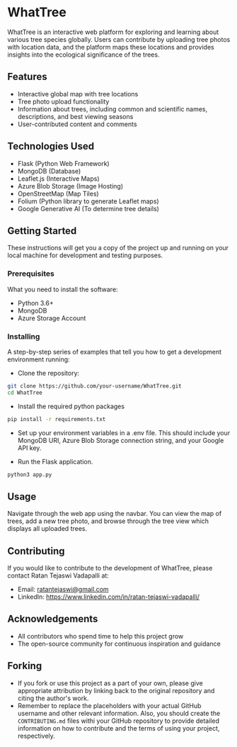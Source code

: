 # WhatTree

WhatTree is an interactive web platform for exploring and learning about various tree species globally. Users can contribute by uploading tree photos with location data, and the platform maps these locations and provides insights into the ecological significance of the trees.

## Features

- Interactive global map with tree locations
- Tree photo upload functionality
- Information about trees, including common and scientific names, descriptions, and best viewing seasons
- User-contributed content and comments

## Technologies Used

- Flask (Python Web Framework)
- MongoDB (Database)
- Leaflet.js (Interactive Maps)
- Azure Blob Storage (Image Hosting)
- OpenStreetMap (Map Tiles)
- Folium (Python library to generate Leaflet maps)
- Google Generative AI (To determine tree details)

## Getting Started

These instructions will get you a copy of the project up and running on your local machine for development and testing purposes.

### Prerequisites

What you need to install the software:

- Python 3.6+
- MongoDB
- Azure Storage Account

### Installing

A step-by-step series of examples that tell you how to get a development environment running:

- Clone the repository:

```bash
git clone https://github.com/your-username/WhatTree.git
cd WhatTree
```
- Install the required python packages

```bash
pip install -r requirements.txt
```

- Set up your environment variables in a .env file. This should include your MongoDB URI, Azure Blob Storage connection string, and your Google API key.

- Run the Flask application.
```bash
python3 app.py
```

## Usage
Navigate through the web app using the navbar. You can view the map of trees, add a new tree photo, and browse through the tree view which displays all uploaded trees.

## Contributing
If you would like to contribute to the development of WhatTree, please contact Ratan Tejaswi Vadapalli at:
- Email: ratantejaswi@gmail.com
- LinkedIn: https://www.linkedin.com/in/ratan-tejaswi-vadapalli/

## Acknowledgements

- All contributors who spend time to help this project grow
- The open-source community for continuous inspiration and guidance

## Forking
- If you fork or use this project as a part of your own, please give appropriate attribution by linking back to the original repository and citing the author's work.
- Remember to replace the placeholders with your actual GitHub username and other relevant information. Also, you should create the `CONTRIBUTING.md` files withi your GitHub repository to provide detailed information on how to contribute and the terms of using your project, respectively.

